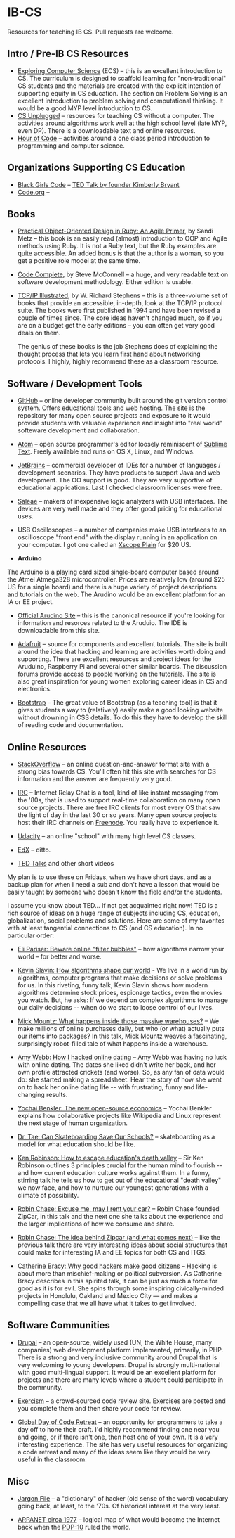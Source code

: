IB-CS
=====

Resources for teaching IB CS. Pull requests are welcome.

## Intro / Pre-IB CS Resources

* [Exploring Computer Science](http://exploringcs.org) (ECS) – this is an excellent introduction to CS. The curriculum is designed to scaffold learning for "non-traditional" CS students and the materials are created with the explicit intention of supporting equity in CS education. The section on Problem Solving is an excellent introduction to problem solving and computational thinking. It would be a good MYP level introduction to CS.
* [CS Unplugged](http://csunplugged.com) – resources for teaching CS without a computer. The activities around algorithms work well at the high school level (late MYP, even DP). There is a downloadable text and online resources.
* [Hour of Code](http://code.org) – activities around a one class period introduction to programming and computer science.

## Organizations Supporting CS Education

* [Black Girls Code](http://www.blackgirlscode.com) – [TED Talk by founder Kimberly Bryant](https://www.youtube.com/watch?v=TJ-m47CxAI0)
* [Code.org](http://code.org) – 

## Books

* [Practical Object-Oriented Design in Ruby:
An Agile Primer](http://poodr.com), by Sandi Metz – this book is an easily read (almost) introduction to OOP and Agile methods using Ruby. It is not a Ruby text, but the Ruby examples are quite accessible. An added bonus is that the author is a woman, so you get a positive role model at the same time.

* [Code Complete](http://en.wikipedia.org/wiki/Code_Complete), by Steve McConnell – a huge, and very readable text on software development methodology. Either edition is usable.

* [TCP/IP Illustrated](http://en.wikipedia.org/wiki/TCP/IP_Illustrated), by W. Richard Stephens – this is a three-volume set of books that provide an accessible, in-depth, look at the TCP/IP protocol suite. The books were first published in 1994 and have been revised a couple of times since. The core ideas haven't changed much, so if you are on a budget get the early editions – you can often get very good deals on them.

  The genius of these books is the job Stephens does of explaining the thought process that lets you learn first hand about networking protocols. I highly, highly recommend these as a classroom resource.

## Software / Development Tools

* [GitHub](https://github.com) – online developer community built around the git version control system. Offers educational tools and web hosting. The site is the repository for many open source projects and exposure to it would provide students with valuable experience and insight into "real world" softeware development and collaboration.

* [Atom](http://atom.io) – open source programmer's editor loosely reminiscent of [Sublime Text](http://www.sublimetext.com). Freely available and runs on OS X, Linux, and Windows.

* [JetBrains](https://www.jetbrains.com) – commercial developer of IDEs for a number of languages / development scenarios. They have products to support Java and web development. The OO support is good. They are very supportive of educational applications. Last I checked classroom licenses were free.

* [Saleae](https://www.saleae.com) – makers of inexpensive logic analyzers with USB interfaces. The devices are very well made and they offer good pricing for educational uses.

* USB Oscilloscopes – a number of companies make USB interfaces to an oscilloscope "front end" with the display running in an application on your computer. I got one called an [Xscope Plain](http://www.gabotronics.com/oscilloscopes/xprotolab-plain.htm) for $20 US.

* **Arduino**

 The Arduino is a playing card sized single-board computer based around the Atmel Atmega328 microcontroller. Prices are relatively low (around $25 US for a single board) and there is a huge variety of project descriptions and tutorials on the web. The Arudino would be an excellent platform for an IA or EE project.

 * [Official Arudino Site](arduino.cc) – this is the canonical resource if you're looking for information and resorces related to the Aruduio. The IDE is downloadable from this site.

 * [Adafruit](http://adafruit.com) – source for components and excellent tutorials. The site is built around the idea that hacking and learning are activities worth doing and supporting. There are excellent resources and project ideas for the Aruduino, Raspberry Pi and several other similar boards. The discussion forums provide access to people working on the tutorials. The site is also great inspiration for young women exploring career ideas in CS and electronics.

* [Bootstrap](http://getbootstrap.com) – 
 The great value of Bootstrap (as a teaching tool) is that it gives students a way to (relatively) easily make a good looking website without drowning in CSS details. To do this they have to develop the skill of reading code and documentation.

## Online Resources

* [StackOverflow]() – an online question-and-answer format site with a strong bias towards CS. You'll often hit this site with searches for CS information and the answer are frequently very good.

* [IRC](http://en.wikipedia.org/wiki/Internet_Relay_Chat) – Internet Relay Chat is a tool, kind of like instant messaging from the '80s, that is used to support real-time collaboration on many open source projects. There are free IRC clients for most every OS that saw the light of day in the last 30 or so years. Many open source projects host their IRC channels on [Freenode](https://freenode.net/). You really have to experience it.

* [Udacity]() – an online "school" with many high level CS classes.

* [EdX]() – ditto.

* [TED Talks](http://ted.com) and other short videos
 
 My plan is to use these on Fridays, when we have short days, and as a backup plan for when I need a sub and don't have a lesson that would be easily taught by someone who doesn't know the field and/or the students.
 
 I assume you know about TED… If not get acquainted right now! TED is a rich source of ideas on a huge range of subjects including CS, education, globalization, social problems and solutions. Here are some of my favorites with at least tangential connections to CS (and CS education). In no particular order:

 * [Eli Pariser: Beware online "filter bubbles"](http://www.ted.com/talks/eli_pariser_beware_online_filter_bubbles) – how algorithms narrow your world – for better and worse.
 * [Kevin Slavin: How algorithms shape our world](http://www.ted.com/talks/kevin_slavin_how_algorithms_shape_our_world) - We live in a world run by algorithms, computer programs that make decisions or solve problems for us. In this riveting, funny talk, Kevin Slavin shows how modern algorithms determine stock prices, espionage tactics, even the movies you watch. But, he asks: If we depend on complex algorithms to manage our daily decisions -- when do we start to loose control of our lives.
 * [Mick Mountz: What happens inside those massive warehouses?](http://www.ted.com/talks/mick_mountz_the_hidden_world_of_box_packing) – We make millions of online purchases daily, but who (or what) actually puts our items into packages? In this talk, Mick Mountz weaves a fascinating, surprisingly robot-filled tale of what happens inside a warehouse.
 * [Amy Webb: How I hacked online dating](http://www.ted.com/talks/amy_webb_how_i_hacked_online_dating) –  Amy Webb was having no luck with online dating. The dates she liked didn't write her back, and her own profile attracted crickets (and worse). So, as any fan of data would do: she started making a spreadsheet. Hear the story of how she went on to hack her online dating life -- with frustrating, funny and life-changing results.
 * [Yochai Benkler: The new open-source economics](http://www.ted.com/talks/yochai_benkler_on_the_new_open_source_economics) – Yochai Benkler explains how collaborative projects like Wikipedia and Linux represent the next stage of human organization.

 * [Dr. Tae: Can Skateboarding Save Our Schools?](https://www.youtube.com/watch?v=lHfo17ikSpY) – skateboarding as a model for what education should be like.
 * [Ken Robinson: How to escape education's death valley](http://www.ted.com/talks/ken_robinson_how_to_escape_education_s_death_valley) – Sir Ken Robinson outlines 3 principles crucial for the human mind to flourish -- and how current education culture works against them. In a funny, stirring talk he tells us how to get out of the educational "death valley" we now face, and how to nurture our youngest generations with a climate of possibility. 
 * [Robin Chase: Excuse me, may I rent your car?](http://www.ted.com/talks/robin_chase_excuse_me_may_i_rent_your_car) – Robin Chase founded ZipCar, in this talk and the next one she talks about the experience and the larger implications of how we consume and share. 
 * [Robin Chase: The idea behind Zipcar (and what comes next)](http://www.ted.com/talks/robin_chase_on_zipcar_and_her_next_big_idea) – like the previous talk there are very interesting ideas about social structures that could make for interesting IA and EE topics for both CS and ITGS.
 * [Catherine Bracy: Why good hackers make good citizens](http://www.ted.com/talks/catherine_bracy_why_good_hackers_make_good_citizens) – Hacking is about more than mischief-making or political subversion. As Catherine Bracy describes in this spirited talk, it can be just as much a force for good as it is for evil. She spins through some inspiring civically-minded projects in Honolulu, Oakland and Mexico City — and makes a compelling case that we all have what it takes to get involved.

## Software Communities

* [Drupal](http://drupal.org) – an open-source, widely used (UN, the White House, many companies) web development platform implemented, primarily, in PHP. There is a strong and very inclusive community around Drupal that is very welcoming to young developers. Drupal is strongly multi-national with good multi-lingual support. It would be an excellent platform for projects and there are many levels where a student could participate in the community.

* [Exercism](http://exercism.io) – a crowd-sourced code review site. Exercises are posted and you complete them and then share your code for review.

* [Global Day of Code Retreat](http://globalday.coderetreat.org/) – an opportunity for programmers to take a day off to hone their craft. I'd highly recommend finding one near you and going, or if there isn't one, then host one of your own. It is a very interesting experience. The site has very useful resources for organizing a code retreat and many of the ideas seem like they would be very useful in the classroom.

## Misc

* [Jargon File](http://www.catb.org/~esr/jargon/) – a "dictionary" of hacker (old sense of the word) vocabulary going back, at least, to the '70s. Of historical interest at the very least.

* [ARPANET circa 1977](http://upload.wikimedia.org/wikipedia/commons/b/bf/Arpanet_logical_map%2C_march_1977.png) – logical map of what would become the Internet back when the [PDP-10](http://en.wikipedia.org/wiki/PDP-10) ruled the world.
